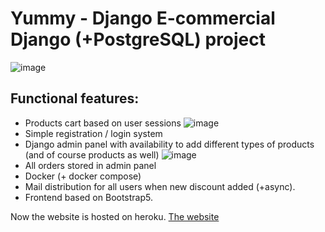 # Yummy - Django E-commercial Django (+PostgreSQL) project

![image](https://user-images.githubusercontent.com/36516154/193934453-3704d329-e76d-4018-8e9b-d7dd6927be7f.png)

## Functional features:
- Products cart based on user sessions
![image](https://user-images.githubusercontent.com/36516154/193936402-c979e66f-f5a4-463f-bbf7-163bd9a74e2a.png)
- Simple registration / login system
- Django admin panel with availability to add different types of products (and of course products as well)
![image](https://user-images.githubusercontent.com/36516154/193936442-43026685-01f1-4984-83e2-fe29c5b5bb5d.png)
- All orders stored in admin panel
- Docker (+ docker compose)
- Mail distribution for all users when new discount added (+async).
- Frontend based on Bootstrap5.


Now the website is hosted on heroku.
[The website](https://afternoon-wave-89508.herokuapp.com/)

